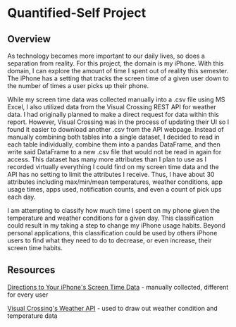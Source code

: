 # Quantified-Self Project

## Overview

As technology becomes more important to our daily lives, so does a separation from reality. For this project, the domain is my iPhone. With this domain, I can explore the amount of time I spent out of reality this semester. The iPhone has a setting that tracks the screen time of a given user down to the number of times a user picks up their phone.  

While my screen time data was collected manually into a .csv file using MS Excel, I also utilized data from the Visual Crossing REST API for weather data. I had originally planned to make a direct request for data within this report. However, Visual Crossing was in the process of updating their UI so I found it easier to download another .csv from the API webpage. Instead of manually combining both tables into a single dataset, I decided to read in each table individually, combine them into a pandas DataFrame, and then write said DataFrame to a new .csv file that would not be read in again for access. This dataset has many more attributes than I plan to use as I recorded virtually everything I could find on my screen time data and the API has no setting to limit the attributes I receive. Thus, I have about 30 attributes including max/min/mean temperatures, weather conditions, app usage times, apps used, notification counts, and even a count of pick ups each day.  

I am attempting to classify how much time I spent on my phone given the temperature and weather conditions for a given day. This classification could result in my taking a step to change my iPhone usage habits. Beyond personal applications, this classification could be used by others iPhone users to find what they need to do to decrease, or even increase, their screen time habits.

## Resources

[Directions to Your iPhone's Screen Time Data](https://support.apple.com/guide/iphone/view-your-screen-time-summary-iph24dcd4fb8/ios) - manually collected, different for every user

[Visual Crossing's Weather API](https://www.visualcrossing.com/) - used to draw out weather condition and temperature data

